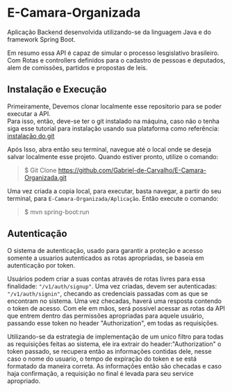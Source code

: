 # E-Camara-Organizada


Aplicação Backend desenvolvida utilizando-se da linguagem Java e do framework Spring Boot.

Em resumo essa API é capaz de simular o processo lesgislativo brasileiro. Com Rotas e controllers definidos para o cadastro de pessoas e deputados, alem de comissões, partidos e propostas de leis.  

## Instalação e Execução
Primeiramente, Devemos clonar localmente esse repositorio para se poder executar a API.   
Para isso, então, deve-se ter o git instalado na máquina, caso não o tenha siga esse tutorial para instalação usando sua plataforma como referência: [instalação do git](https://git-scm.com/book/pt-br/v1/Primeiros-passos-Instalando-Git.)  

Após Isso, abra então seu terminal, navegue até o local onde se deseja salvar localmente esse projeto. Quando estiver pronto, utilize o comando:
> $ Git Clone https://github.com/Gabriel-de-Carvalho/E-Camara-Organizada.git  

Uma vez criada a copia local, para executar, basta navegar, a partir do seu terminal,  para `E-Camara-Organizada/Aplicação`. Então execute o comando:
> $ mvn spring-boot:run  

## Autenticação

O sistema de autenticação, usado para garantir a proteção e acesso somente a usuarios autenticados as rotas apropriadas, se baseia em autenticação por token.  

Usuários podem criar a suas contas através de rotas livres para essa finalidade: `"/v1/auth/signup"`. Uma vez criadas, devem ser autenticadas: `"/v1/auth/signin"`, checando as credenciais passadas com as que se encontram no sistema. Uma vez checadas, haverá uma resposta contendo o token de acesso. Com ele em mãos, será possivel acessar as rotas da API que entrem dentro das permissões apropriadas para aquele usuário, passando esse token no header "Authorization", em todas as requisições.    

Utilizando-se da estrategia de implementação de um unico filtro para todas as requisições feitas ao sistema, ele ira extrair do header:"Authorization" o token passado, se recupera então as informações contidas dele, nesse caso o nome do usuario, o tempo de expiração do token e se está formatado da maneira correta. As informações então são checadas e caso haja confirmação, a requisição no final é levada para seu service apropriado.  
